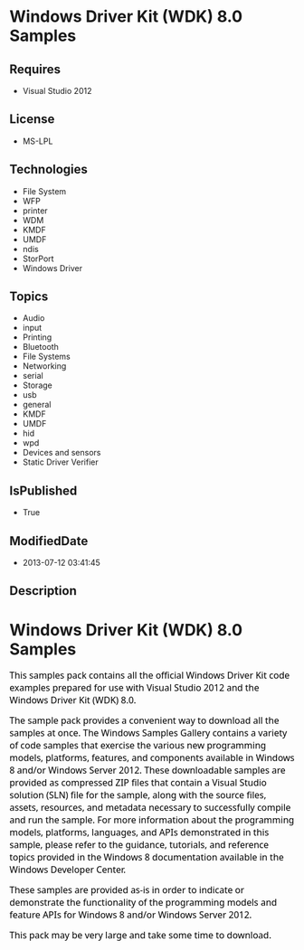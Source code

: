 # Windows Driver Kit (WDK) 8.0 Samples
## Requires
* Visual Studio 2012
## License
* MS-LPL
## Technologies
* File System
* WFP
* printer
* WDM
* KMDF
* UMDF
* ndis
* StorPort
* Windows Driver
## Topics
* Audio
* input
* Printing
* Bluetooth
* File Systems
* Networking
* serial
* Storage
* usb
* general
* KMDF
* UMDF
* hid
* wpd
* Devices and sensors
* Static Driver Verifier
## IsPublished
* True
## ModifiedDate
* 2013-07-12 03:41:45
## Description

<h1>Windows Driver Kit (WDK) 8.0 Samples</h1>
<p><span style="font-size:medium"><span style="font-family:'Segoe UI','sans-serif'; color:black">This samples pack contains all the official Windows Driver Kit code examples prepared for use with Visual Studio 2012 and the Windows Driver Kit (WDK) 8.0.
</span></span></p>
<p><span style="font-size:medium"><span style="font-family:'Segoe UI','sans-serif'; color:black">The sample pack provides a convenient way to download all the samples at once. The Windows Samples Gallery contains a variety of code samples that exercise the
 various new programming models, platforms, features, and components available in Windows 8 and/or Windows Server 2012. These downloadable samples are provided as compressed ZIP files that contain a Visual Studio solution (SLN) file for the sample, along with
 the source files, assets, resources, and metadata necessary to successfully compile and run the sample. For more information about the programming models, platforms, languages, and APIs demonstrated in this sample, please refer to the guidance, tutorials,
 and reference topics provided in the Windows 8 documentation available in the Windows Developer Center.
</span></span></p>
<p><span style="font-size:medium"><span style="font-family:'Segoe UI','sans-serif'; color:black">These samples are provided as-is in order to indicate or demonstrate the functionality of the programming models and feature APIs for Windows 8 and/or Windows Server
 2012.</span></span></p>
<p><span style="font-size:medium; font-family:'Segoe UI','sans-serif'; color:black">This pack may be very large and take some time to download.</span></p>
